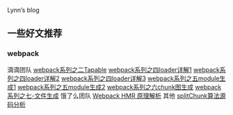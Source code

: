 Lynn’s blog
## 一些好文推荐
### webpack
滴滴团队
[webpack系列之二Tapable](https://juejin.im/post/6844903750729990152)
[webpack系列之四loader详解1](https://juejin.im/post/6844903780769595405)
[webpack系列之四loader详解2](https://juejin.im/post/6844903780777984008)
[webpack系列之四loader详解3](https://juejin.im/post/6844903780778000398)
[webpack系列之五module生成1](https://juejin.im/post/6844903830266576909)
[webpack系列之五module生成2](https://juejin.im/post/6844903833445859335)
[webpack系列之六chunk图生成](https://juejin.im/post/6844903864592777229)
[webpack系列之七-文件生成](https://juejin.im/post/6844903925179482119)
饿了么团队
[Webpack HMR 原理解析](https://zhuanlan.zhihu.com/p/30669007)
其他
[splitChunk算法源码分析](https://juejin.im/post/6844903990455435277)
